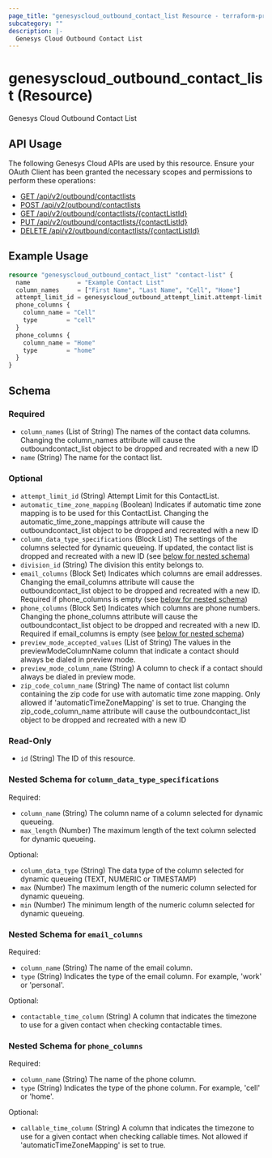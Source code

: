 ```yaml
---
page_title: "genesyscloud_outbound_contact_list Resource - terraform-provider-genesyscloud"
subcategory: ""
description: |-
  Genesys Cloud Outbound Contact List
---
```

# genesyscloud_outbound_contact_list (Resource)

Genesys Cloud Outbound Contact List

## API Usage
The following Genesys Cloud APIs are used by this resource. Ensure your OAuth Client has been granted the necessary scopes and permissions to perform these operations:

- [GET /api/v2/outbound/contactlists](https://developer.genesys.cloud/devapps/api-explorer#get-api-v2-outbound-contactlists)
- [POST /api/v2/outbound/contactlists](https://developer.genesys.cloud/devapps/api-explorer#post-api-v2-outbound-contactlists)
- [GET /api/v2/outbound/contactlists/{contactListId}](https://developer.genesys.cloud/devapps/api-explorer#get-api-v2-outbound-contactlists--contactListId-)
- [PUT /api/v2/outbound/contactlists/{contactListId}](https://developer.genesys.cloud/devapps/api-explorer#put-api-v2-outbound-contactlists--contactListId-)
- [DELETE /api/v2/outbound/contactlists/{contactListId}](https://developer.genesys.cloud/devapps/api-explorer#delete-api-v2-outbound-contactlists--contactListId-)

## Example Usage

```terraform
resource "genesyscloud_outbound_contact_list" "contact-list" {
  name             = "Example Contact List"
  column_names     = ["First Name", "Last Name", "Cell", "Home"]
  attempt_limit_id = genesyscloud_outbound_attempt_limit.attempt-limit.id
  phone_columns {
    column_name = "Cell"
    type        = "cell"
  }
  phone_columns {
    column_name = "Home"
    type        = "home"
  }
}
```

<!-- schema generated by tfplugindocs -->
## Schema

### Required

- `column_names` (List of String) The names of the contact data columns. Changing the column_names attribute will cause the outboundcontact_list object to be dropped and recreated with a new ID
- `name` (String) The name for the contact list.

### Optional

- `attempt_limit_id` (String) Attempt Limit for this ContactList.
- `automatic_time_zone_mapping` (Boolean) Indicates if automatic time zone mapping is to be used for this ContactList. Changing the automatic_time_zone_mappings attribute will cause the outboundcontact_list object to be dropped and recreated with a new ID
- `column_data_type_specifications` (Block List) The settings of the columns selected for dynamic queueing. If updated, the contact list is dropped and recreated with a new ID (see [below for nested schema](#nestedblock--column_data_type_specifications))
- `division_id` (String) The division this entity belongs to.
- `email_columns` (Block Set) Indicates which columns are email addresses. Changing the email_columns attribute will cause the outboundcontact_list object to be dropped and recreated with a new ID. Required if phone_columns is empty (see [below for nested schema](#nestedblock--email_columns))
- `phone_columns` (Block Set) Indicates which columns are phone numbers. Changing the phone_columns attribute will cause the outboundcontact_list object to be dropped and recreated with a new ID. Required if email_columns is empty (see [below for nested schema](#nestedblock--phone_columns))
- `preview_mode_accepted_values` (List of String) The values in the previewModeColumnName column that indicate a contact should always be dialed in preview mode.
- `preview_mode_column_name` (String) A column to check if a contact should always be dialed in preview mode.
- `zip_code_column_name` (String) The name of contact list column containing the zip code for use with automatic time zone mapping. Only allowed if 'automaticTimeZoneMapping' is set to true. Changing the zip_code_column_name attribute will cause the outboundcontact_list object to be dropped and recreated with a new ID

### Read-Only

- `id` (String) The ID of this resource.

<a id="nestedblock--column_data_type_specifications"></a>
### Nested Schema for `column_data_type_specifications`

Required:

- `column_name` (String) The column name of a column selected for dynamic queueing.
- `max_length` (Number) The maximum length of the text column selected for dynamic queueing.

Optional:

- `column_data_type` (String) The data type of the column selected for dynamic queueing (TEXT, NUMERIC or TIMESTAMP)
- `max` (Number) The maximum length of the numeric column selected for dynamic queueing.
- `min` (Number) The minimum length of the numeric column selected for dynamic queueing.


<a id="nestedblock--email_columns"></a>
### Nested Schema for `email_columns`

Required:

- `column_name` (String) The name of the email column.
- `type` (String) Indicates the type of the email column. For example, 'work' or 'personal'.

Optional:

- `contactable_time_column` (String) A column that indicates the timezone to use for a given contact when checking contactable times.


<a id="nestedblock--phone_columns"></a>
### Nested Schema for `phone_columns`

Required:

- `column_name` (String) The name of the phone column.
- `type` (String) Indicates the type of the phone column. For example, 'cell' or 'home'.

Optional:

- `callable_time_column` (String) A column that indicates the timezone to use for a given contact when checking callable times. Not allowed if 'automaticTimeZoneMapping' is set to true.

